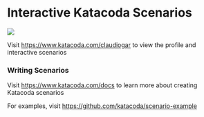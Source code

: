 # Interactive Katacoda Scenarios

[![](http://shields.katacoda.com/katacoda/claudiogar/count.svg)](https://www.katacoda.com/claudiogar "Get your profile on Katacoda.com")

Visit https://www.katacoda.com/claudiogar to view the profile and interactive scenarios

### Writing Scenarios
Visit https://www.katacoda.com/docs to learn more about creating Katacoda scenarios

For examples, visit https://github.com/katacoda/scenario-example
